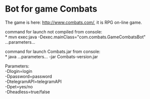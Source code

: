 # Bot for game Combats

The game is here: http://www.combats.com/, it is RPG on-line game.

command for launch not compiled from console: <br/>
     * mvn exec:java -Dexec.mainClass="com.combats.GameCombatsBot" ...parameters...
     
command for launch Combats.jar from console: <br/>
     * java ...parameters... -jar Combats-version.jar
     
Parameters:  
 -Dlogin=login  
 -Dpassword=password  
 -DtelegramAPI=telegramAPI  
 -Dpet=yes/no  
 -Dheadless=true/false